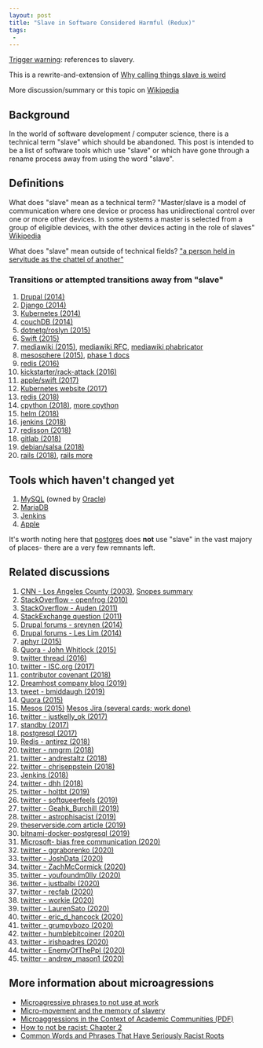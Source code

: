 ```yaml
---
layout: post
title: "Slave in Software Considered Harmful (Redux)"
tags:
 -
---
```


[Trigger warning](https://www.oxfordsu.org/resourcehub/guidetotriggerwarnings/): references to slavery. 

This is a rewrite-and-extension of [Why calling things slave is weird](http://compwron.github.io/2015/05/26/why-calling-things-slave-is-weird.html)

More discussion/summary or this topic on [Wikipedia](https://en.wikipedia.org/wiki/Master/slave_(technology))

## Background

In the world of software development / computer science, there is a technical term "slave" which should be abandoned. This post is intended to be a list of software tools which use "slave" or which have gone through a rename process away from using the word "slave".

## Definitions

What does "slave" mean as a technical term? "Master/slave is a model of communication where one device or process has unidirectional control over one or more other devices. In some systems a master is selected from a group of eligible devices, with the other devices acting in the role of slaves" [Wikipedia](https://en.wikipedia.org/wiki/Master/slave_(technology))

What does "slave" mean outside of technical fields? ["a person held in servitude as the chattel of another"](https://www.merriam-webster.com/dictionary/slave)


### Transitions or attempted transitions away from "slave"

1. [Drupal (2014)](https://www.drupal.org/node/2275877)
1. [Django (2014)](https://github.com/django/django/pull/2692) 
1. [Kubernetes (2014)](https://github.com/kubernetes/kubernetes/issues/1111)
1. [couchDB (2014)](https://issues.apache.org/jira/browse/COUCHDB-2248)
1. [dotnetg/roslyn (2015)](https://github.com/dotnet/roslyn/pull/3507)
1. [Swift (2015)](https://github.com/apple/swift/pull/165)
1. [mediawiki (2015)](https://lists.wikimedia.org/pipermail/wikitech-l/2016-September/086450.html), [mediawiki RFC](https://www.mediawiki.org/wiki/Requests_for_comment/Master-slave_datacenter_strategy_for_MediaWiki), [mediawiki phabricator](https://phabricator.wikimedia.org/T88666) 
1. [mesosphere (2015)](https://docs.google.com/document/d/1P8_4wdk29I6NoVTjbFkRl05-tfxV9PY4WLoRNvExupM/edit#heading=h.9g7fqjh6652v), [phase 1 docs](https://issues.apache.org/jira/browse/MESOS-3783)
1. [redis (2016)](https://github.com/antirez/redis/issues/3185)
1. [kickstarter/rack-attack (2016)](https://github.com/kickstarter/rack-attack/pull/181)
1. [apple/swift (2017)](https://github.com/apple/swift/pull/11687)
1. [Kubernetes website (2017)](https://github.com/kubernetes/website/issues/6525)
1. [redis (2018)](https://github.com/antirez/redis/issues/5335)
1. [cpython (2018)](https://github.com/python/cpython/pull/9099), [more cpython](https://github.com/python/cpython/pull/9101)
1. [helm (2018)](https://github.com/helm/helm/pull/3458)
1. [jenkins (2018)](https://github.com/jenkinsci/jenkins/pull/3304)
1. [redisson (2018)](https://github.com/redisson/redisson/issues/1629)
1. [gitlab (2018)](https://gitlab.com/gitlab-org/gitlab-foss/-/issues/42751)
1. [debian/salsa (2018)](https://salsa.debian.org/salsa/support/-/issues/48)
1. [rails (2018)](https://github.com/rails/rails/issues/33677), [rails more](https://github.com/rails/rails/pull/33681)


## Tools which haven't changed yet

1. [MySQL](https://github.com/search?q=org%3Amysql+slave&type=Code) (owned by [Oracle](https://www.oracle.com/))
1. [MariaDB](https://github.com/search?q=org%3AMariaDB+slave&type=Code)
1. [Jenkins](https://github.com/search?q=org%3Ajenkinsci+slave&type=Code)
1. [Apple](https://github.com/search?q=org%3Aapple+slave&type=Code)

It's worth noting here that [postgres](https://github.com/search?p=2&q=org%3Apostgres+slave&type=Code) does **not** use "slave" in the vast majory of places- there are a very few remnants left.


## Related discussions

1. [CNN - Los Angeles County (2003)](http://www.cnn.com/2003/TECH/ptech/11/26/master.term.reut/), [Snopes summary](https://www.snopes.com/fact-check/masterslave/)
1. [StackOverflow - openfrog (2010)](https://stackoverflow.com/questions/2013785/alternative-to-master-and-slave-in-entity-relationship)
1. [StackOverflow - Auden (2011)](http://stackoverflow.com/a/7100211)
1. [StackExchange question (2011)](https://programmers.stackexchange.com/questions/108035/master-slave-politically-correct-version)
1. [Drupal forums - sreynen (2014)](https://www.drupal.org/node/2275877#comment-8843617)
1. [Drupal forums - Les Lim (2014)](https://www.drupal.org/node/2275877#comment-8831871)
1. [aphyr (2015)](https://aphyr.com/posts/326-call-me-maybe-chronos)
1. [Quora - John Whitlock (2015)](https://www.quora.com/Are-there-widely-accepted-alternatives-to-master-slave-terminology-for-database-replication)
1. [twitter thread (2016)](https://twitter.com/compiledwrong/status/691081906675290112)
1. [twitter - ISC.org (2017)](https://twitter.com/ISCdotORG/status/942815837299253248)
1. [contributor covenant (2018)](https://github.com/ContributorCovenant/contributor_covenant/issues/569)
1. [Dreamhost company blog (2019)](https://www.dreamhost.com/blog/addressing-problematic-coding-terms-open-source-community/)
1. [tweet - bmiddaugh (2019)](https://twitter.com/bmiddaugh/status/1093229472483082240)
1. [Quora (2015)](https://www.quora.com/Are-there-widely-accepted-alternatives-to-master-slave-terminology-for-database-replication)
1. [Mesos (2015)](https://mail-archives.apache.org/mod_mbox/mesos-user/201506.mbox/%3CCA+-zrRJdXaCoBOnC21fqmHY5ysgEWHiHopkmZeUmnVhVm6oXdQ@mail.gmail.com%3E) [Mesos Jira (several cards; work done)](https://issues.apache.org/jira/browse/MESOS-1478)
1. [twitter - justkelly_ok (2017)](https://twitter.com/justkelly_ok/status/933011085594066944)
1. [standby (2017)](https://github.com/kenn/standby/issues/22)
1. [postgresql (2017)](https://www.postgresql.org/message-id/flat/20170801195924.GT1769%40tamriel.snowman.net#50333dae8b2f7a8414a0885119b058c8)
1. [Redis - antirez (2018)](http://antirez.com/news/122)
1. [twitter - nmgrm (2018)](https://twitter.com/nmgrm/status/1038790691529273345)
1. [twitter - andrestaltz (2018)](https://twitter.com/andrestaltz/status/1030200563802230786)
1. [twitter - chriseppstein (2018)](https://twitter.com/chriseppstein/status/991180452198141954)
1. [Jenkins (2018)](https://github.com/jenkinsci/configuration-as-code-plugin/issues/121)
1. [twitter - dhh (2018)](https://twitter.com/dhh/status/1032050325513940992)
1. [twitter - holtbt (2019)](https://twitter.com/holtbt/status/1035957101766443008)
1. [twitter - softqueerfeels (2019)](https://twitter.com/softqueerfeels/status/1204937312574066689)
1. [twitter - Geahk_Burchill (2019)](https://twitter.com/Geahk_Burchill/status/1192262719308566528)
1. [twitter - astrophisacist (2019)](https://twitter.com/astrophisacist/status/1178408022424449024)
1. [theserverside.com article (2019)](https://www.theserverside.com/opinion/Master-slave-terminology-alternatives-you-can-use-right-now)
1. [bitnami-docker-postgresql (2019)](https://github.com/bitnami/bitnami-docker-postgresql/issues/175)
1. [Microsoft- bias free communication (2020)](https://docs.microsoft.com/en-us/style-guide/bias-free-communication) 
1. [twitter - ggraborenko (2020)](https://twitter.com/ggraborenko/status/1265821103408078850)
1. [twitter - JoshData (2020)](https://twitter.com/JoshData/status/1265728459743117314)
1. [twitter - ZachMcCormick (2020)](https://twitter.com/ZachMcCormick/status/1265472679894753282)
1. [twitter - youfoundm0lly (2020)](https://twitter.com/youfoundm0lly/status/1260664632563335173)
1. [twitter - justbalbi (2020)](https://twitter.com/justbalbi/status/1255626170609160195)
1. [twitter - recfab (2020)](https://twitter.com/recfab/status/1253094191816519680)
1. [twitter - workie (2020)](https://twitter.com/workie/status/1250880886024761345)
1. [twitter - LaurenSato (2020)](https://twitter.com/LaurenSato/status/1231795445606649856)
1. [twitter - eric_d_hancock (2020)](https://twitter.com/eric_d_hancock/status/1226120388742127616)
1. [twitter - grumpybozo (2020)](https://twitter.com/grumpybozo/status/1220008116869312512)
1. [twitter - humblebitcoiner (2020)](https://twitter.com/humblebitcoiner/status/1205975617042173952)
1. [twitter - irishpadres (2020)](https://twitter.com/irishpadres/status/1267889257185636352)
1. [twitter - EnemyOfThePpl (2020)](https://twitter.com/EnemyOfThePpl/status/1266420047645310976)
1. [twitter - andrew_mason1 (2020)](https://twitter.com/andrew_mason1/status/1265412015125925890)



## More information about microagressions

- [Microagressive phrases to not use at work](https://www.ibmadison.com/In-Business-Madison/December-2019/10-common-phrases-and-a-few-extras-that-no-one-should-say-at-work/)
- [Micro-movement and the memory of slavery](https://blogs.lse.ac.uk/humanrights/2015/08/24/micro-movement-and-the-memory-of-slavery/)
- [Microaggressions in the Context of Academic Communities (PDF)](https://digitalcommons.law.seattleu.edu/cgi/viewcontent.cgi?article=1692&context=sjsj)
- [How to not be racist: Chapter 2](https://www.michigandaily.com/section/mic/how-not-be-racist-chapter-2)
- [Common Words and Phrases That Have Seriously Racist Roots](https://archive.attn.com/stories/6951/common-words-and-phrases-that-are-racist)

